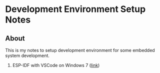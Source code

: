 # Development Environment Setup Notes
## About
This is my notes to setup development environment for some embedded system development.


1. ESP-IDF with VSCode on Windows 7 ([link](esp-idf_vscode_win7.md))